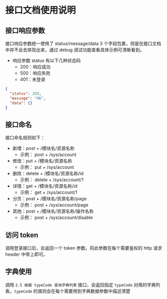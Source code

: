 # 接口文档使用说明

## 接口响应参数

接口响应参数统一使用了 status/message/data 3 个字段包裹，但是在接口文档中并不会去体现出来，通过 debug 调试功能查看具体示例可清晰看到。
- 响应参数 status 有以下几种状态码
    - 200：响应成功
    - 500：响应失败
    - 401：未登录

```json
{
  "status": 200,
  "message": "OK",
  "data": {}
}
```

## 接口命名

接口命名规则如下：

- 新增：post + /模块名/资源名称
    - 示例： post + /sys/account
- 修改：put + /模块名/资源名称
    - 示例： put + /sys/account
- 删除：delete + /模块名/资源名称/id
    - 示例： delete + /sys/account/1
- 详情：get + /模块名/资源名称/id
    - 示例： get + /sys/account/1
- 分页：post + /模块名/资源名称/page
    - 示例： post + /sys/account/page
- 其他：post + /模块名/资源名称/操作名称
    - 示例： post + /sys/account/disable


## 访问 token

调用登录接口后，会返回一个 token 参数。将此参数在每个需要鉴权的 http 请求 header 中带上即可。

## 字典使用

调用 `2.5 根据 typeCode 查询字典列表` 接口，会返回指定 `typeCode` 对用的字典列表。`typeCode` 的值则会在每个需要用到字典数据参数中描述清楚